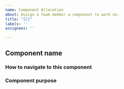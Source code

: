 ```yaml
---
name: Component Allocation
about: Assign a team member a component to work on.
title: "[C]"
labels: ''
assignees: ''

---
```


## Component name

### How to navigate to this component

### Component purpose
